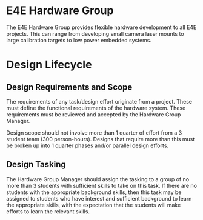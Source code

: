 # E4E Hardware Group
The E4E Hardware Group provides flexible hardware development to all E4E projects.  This can range from developing small camera laser mounts to large calibration targets to low power embedded systems.

# Design Lifecycle
## Design Requirements and Scope
The requirements of any task/design effort originate from a project. These must define the functional requirements of the hardware system.  These requirements must be reviewed and accepted by the Hardware Group Manager.

Design scope should not involve more than 1 quarter of effort from a 3 student team (300 person-hours).  Designs that require more than this must be broken up into 1 quarter phases and/or parallel design efforts.

## Design Tasking
The Hardware Group Manager should assign the tasking to a group of no more than 3 students with sufficient skills to take on this task.  If there are no students with the appropriate background skills, then this task may be assigned to students who have interest and sufficient background to learn the appropriate skills, with the expectation that the students will make efforts to learn the relevant skills.
